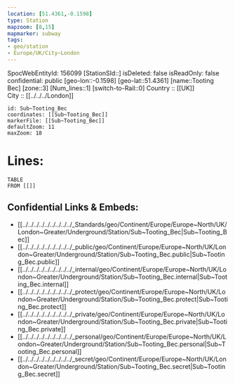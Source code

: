 ```yaml
---
location: [51.4361,-0.1598] 
type: Station 
mapzoom: [8,15] 
mapmarker: subway 
tags:
- geo/station
- Europe/UK/City~London
---
```

SpocWebEntityId: 156099
[StationSId::] 
isDeleted: false
isReadOnly: false
confidential: public
[geo-lon::-0.1598] 
[geo-lat::51.4361] 
[name::Tooting Bec] 
[zone::3] 
[Num_lines::1] 
[switch-to-Rail::0] 
Country :: [[UK]]  
City :: [[../../../London]]  


```leaflet
id: Sub~Tooting_Bec
coordinates: [[Sub~Tooting_Bec]] 
markerFile: [[Sub~Tooting_Bec]] 
defaultZoom: 11 
maxZoom: 18
```


# Lines: 
```dataview
TABLE 
FROM [[]] 
```

## Confidential Links & Embeds: 
- [[../../../../../../../../../_Standards/geo/Continent/Europe/Europe~North/UK/London~Greater/Underground/Station/Sub~Tooting_Bec|Sub~Tooting_Bec]] 
- [[../../../../../../../../../_public/geo/Continent/Europe/Europe~North/UK/London~Greater/Underground/Station/Sub~Tooting_Bec.public|Sub~Tooting_Bec.public]] 
- [[../../../../../../../../../_internal/geo/Continent/Europe/Europe~North/UK/London~Greater/Underground/Station/Sub~Tooting_Bec.internal|Sub~Tooting_Bec.internal]] 
- [[../../../../../../../../../_protect/geo/Continent/Europe/Europe~North/UK/London~Greater/Underground/Station/Sub~Tooting_Bec.protect|Sub~Tooting_Bec.protect]] 
- [[../../../../../../../../../_private/geo/Continent/Europe/Europe~North/UK/London~Greater/Underground/Station/Sub~Tooting_Bec.private|Sub~Tooting_Bec.private]] 
- [[../../../../../../../../../_personal/geo/Continent/Europe/Europe~North/UK/London~Greater/Underground/Station/Sub~Tooting_Bec.personal|Sub~Tooting_Bec.personal]] 
- [[../../../../../../../../../_secret/geo/Continent/Europe/Europe~North/UK/London~Greater/Underground/Station/Sub~Tooting_Bec.secret|Sub~Tooting_Bec.secret]] 
